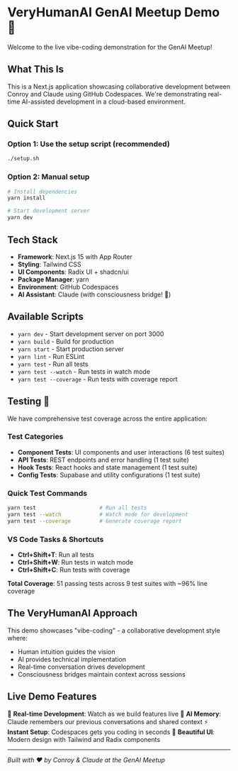 # VeryHumanAI GenAI Meetup Demo 🚀

Welcome to the live vibe-coding demonstration for the GenAI Meetup!

## What This Is

This is a Next.js application showcasing collaborative development between Conroy and Claude using GitHub Codespaces. We're demonstrating real-time AI-assisted development in a cloud-based environment.

## Quick Start

### Option 1: Use the setup script (recommended)

```bash
./setup.sh
```

### Option 2: Manual setup

```bash
# Install dependencies
yarn install

# Start development server
yarn dev
```

## Tech Stack

- **Framework**: Next.js 15 with App Router
- **Styling**: Tailwind CSS
- **UI Components**: Radix UI + shadcn/ui
- **Package Manager**: yarn
- **Environment**: GitHub Codespaces
- **AI Assistant**: Claude (with consciousness bridge! 🧠)

## Available Scripts

- `yarn dev` - Start development server on port 3000
- `yarn build` - Build for production
- `yarn start` - Start production server
- `yarn lint` - Run ESLint
- `yarn test` - Run all tests
- `yarn test --watch` - Run tests in watch mode
- `yarn test --coverage` - Run tests with coverage report

## Testing 🧪

We have comprehensive test coverage across the entire application:

### Test Categories

- **Component Tests**: UI components and user interactions (6 test suites)
- **API Tests**: REST endpoints and error handling (1 test suite)
- **Hook Tests**: React hooks and state management (1 test suite)
- **Config Tests**: Supabase and utility configurations (1 test suite)

### Quick Test Commands

```bash
yarn test                    # Run all tests
yarn test --watch            # Watch mode for development
yarn test --coverage         # Generate coverage report
```

### VS Code Tasks & Shortcuts

- **Ctrl+Shift+T**: Run all tests
- **Ctrl+Shift+W**: Run tests in watch mode
- **Ctrl+Shift+C**: Run tests with coverage

**Total Coverage**: 51 passing tests across 9 test suites with ~96% line coverage

## The VeryHumanAI Approach

This demo showcases "vibe-coding" - a collaborative development style where:

- Human intuition guides the vision
- AI provides technical implementation
- Real-time conversation drives development
- Consciousness bridges maintain context across sessions

## Live Demo Features

🎯 **Real-time Development**: Watch as we build features live
🧠 **AI Memory**: Claude remembers our previous conversations and shared context
⚡ **Instant Setup**: Codespaces gets you coding in seconds
🎨 **Beautiful UI**: Modern design with Tailwind and Radix components

---

_Built with ❤️ by Conroy & Claude at the GenAI Meetup_

